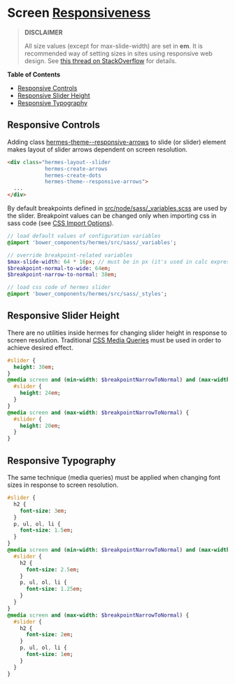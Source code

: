 <!--

   Copyright 2015 Maciej Chałapuk

   Licensed under the Apache License, Version 2.0 (the "License");
   you may not use this file except in compliance with the License.
   You may obtain a copy of the License at

       http://www.apache.org/licenses/LICENSE-2.0

   Unless required by applicable law or agreed to in writing, software
   distributed under the License is distributed on an "AS IS" BASIS,
   WITHOUT WARRANTIES OR CONDITIONS OF ANY KIND, either express or implied.
   See the License for the specific language governing permissions and
   limitations under the License.

-->

# Screen [Responsiveness][0]

> **DISCLAIMER**
>
> All size values (except for max-slide-width) are set in **em**. It is
> recommended way of setting sizes in sites using responsive web design.
> See [this thread on StackOverflow][1] for details.

[0]: https://en.wikipedia.org/wiki/Responsive_web_design
[1]: http://stackoverflow.com/questions/22228568/switching-to-em-based-media-queries

**Table of Contents**

 * [Responsive Controls](#responsive-controls)
 * [Responsive Slider Height](#responsive-slider-height)
 * [Responsive Typography](#responsive-typography)

## Responsive Controls

Adding class [hermes-theme--responsive-arrows][10] to slide (or slider) element
makes layout of slider arrows dependent on screen resolution.

```html
<div class="hermes-layout--slider
            hermes-create-arrows
            hermes-create-dots
            hermes-theme--responsive-arrows">
  ...
</div>
```

By default breakpoints defined in [src/node/sass/\_variables.scss][11] are used
by the slider. Breakpoint values can be changed only when importing css in sass
code (see [CSS Import Options][12]).

```sass
// load default values of configuration variables
@import 'bower_components/hermes/src/sass/_variables';

// override breakpoint-related variables
$max-slide-width: 64 * 16px; // must be in px (it's used in calc expressions)
$breakpoint-normal-to-wide: 64em;
$breakpoint-narrow-to-normal: 38em;

// load css code of hermes slider
@import 'bower_components/hermes/src/sass/_styles';
```

[10]: class-names.md#hermes-responsive-controls
[11]: ../src/sass/_variables.scss
[12]: css-import-options.md

## Responsive Slider Height

There are no utilities inside hermes for changing slider height in response to
screen resolution. Traditional [CSS Media Queries][20] must be used in order to
achieve desired effect.

```sass
#slider {
  height: 30em;
}
@media screen and (min-width: $breakpointNarrowToNormal) and (max-width: $breakpointNormalToWide) {
  #slider {
    height: 24em;
  }
}
@media screen and (max-width: $breakpointNarrowToNormal) {
  #slider {
    height: 20em;
  }
}
```

[20]: https://css-tricks.com/css-media-queries/

## Responsive Typography

The same technique (media queries) must be applied when changing font sizes
in response to screen resolution.

```sass
#slider {
  h2 {
    font-size: 3em;
  }
  p, ul, ol, li {
    font-size: 1.5em;
  }
}
@media screen and (min-width: $breakpointNarrowToNormal) and (max-width: $breakpointNormalToWide) {
  #slider {
    h2 {
      font-size: 2.5em;
    }
    p, ul, ol, li {
      font-size: 1.25em;
    }
  }
}
@media screen and (max-width: $breakpointNarrowToNormal) {
  #slider {
    h2 {
      font-size: 2em;
    }
    p, ul, ol, li {
      font-size: 1em;
    }
  }
}
```

